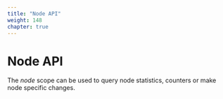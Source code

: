 ```yaml
---
title: "Node API"
weight: 148
chapter: true
---
```


# Node API

The *node* scope can be used to query node statistics, counters or make
node specific changes.
